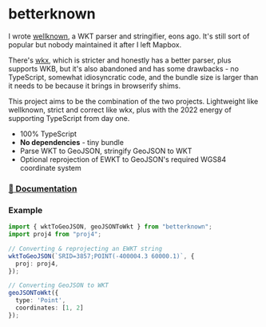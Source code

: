 # betterknown

I wrote [wellknown](https://github.com/mapbox/wellknown), a WKT parser and stringifier,
eons ago. It's still sort of popular but nobody maintained it after I left Mapbox.

There's [wkx](https://github.com/cschwarz/wkx), which is stricter and honestly
has a better parser, plus supports WKB, but it's also abandoned and has some drawbacks -
no TypeScript, somewhat idiosyncratic code, and the bundle size is larger than it
needs to be because it brings in browserify shims.

This project aims to be the combination of the two projects. Lightweight like
wellknown, strict and correct like wkx, plus with the 2022 energy of supporting
TypeScript from day one.

- 100% TypeScript
- **No dependencies** - tiny bundle
- Parse WKT to GeoJSON, stringify GeoJSON to WKT
- Optional reprojection of EWKT to GeoJSON's required WGS84 coordinate system

### [📕 Documentation](https://placemark.github.io/betterknown/)

### Example

```ts
import { wktToGeoJSON, geoJSONToWkt } from "betterknown";
import proj4 from "proj4";

// Converting & reprojecting an EWKT string
wktToGeoJSON(`SRID=3857;POINT(-400004.3 60000.1)`, {
  proj: proj4,
});

// Converting GeoJSON to WKT
geoJSONToWkt({
  type: 'Point',
  coordinates: [1, 2]
});
```
